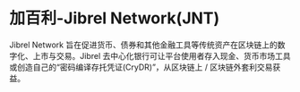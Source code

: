 # 

# 加百利-Jibrel Network(JNT)

Jibrel Network 旨在促进货币、债券和其他金融工具等传统资产在区块链上的数字化、上市与交易。Jibrel 去中心化银行可让平台使用者存入现金、货币市场工具或创造自己的“密码编译存托凭证(CryDR)”，从区块链上 / 区块链外套利交易获益。


